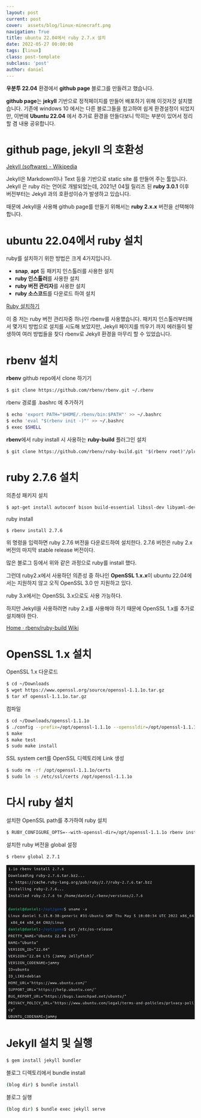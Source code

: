 ```yaml
---
layout: post
current: post
cover:  assets/blog/linux-minecraft.png
navigation: True
title: ubuntu 22.04에서 ruby 2.7.x 설치
date: 2022-05-27 00:00:00
tags: [linux]
class: post-template
subclass: 'post'
author: daniel
---
```



**우분투 22.04** 환경에서 **github page** 블로그를 만들려고 했습니다.

**github page**는 **jekyll** 기반으로 정적페이지를 만들어 배포하기 위해 이것저것 설치했습니다. 기존에 windows 10 에서는 다른 블로그들을 참고하여 쉽게 환경설정이 되었지만, 이번에 **Ubuntu 22.04** 에서 추가로 환경을 만들다보니 막히는 부분이 있어서 정리할 겸 내용 공유합니다.

# github page, jekyll 의 호환성

[Jekyll (software) - Wikipedia](https://en.wikipedia.org/wiki/Jekyll_(software))

Jekyll은 Markdown이나 Text 등을 기반으로 static site 를 만들어 주는 툴입니다. Jekyll 은 ruby 라는 언어로 개발되었는데, 2021년 04월 릴리즈 된 **ruby 3.0.1** 이후 버전부터는 Jekyll 과의 호환성이슈가 발생하고 있습니다.

때문에 Jekyll을 사용해 github page를 만들기 위해서는 **ruby 2.x.x** 버전을 선택해야 합니다.

# ubuntu 22.04에서 ruby 설치

ruby를 설치하기 위한 방법은 크게 4가지입니다.

- **snap**, **apt** 등 패키지 인스톨러를 사용한 설치
- **ruby 인스톨러**를 사용한 설치
- **ruby 버전 관리자**를 사용한 설치
- **ruby 소스코드**를 다운로드 하여 설치

[Ruby 설치하기](https://www.ruby-lang.org/ko/documentation/installation/)

이 중 저는 ruby 버전 관리자중 하나인 rbenv를 사용했습니다. 패키지 인스톨러부터해서 몇가지 방법으로 설치를 시도해 보았지만, Jekyll 페이지를 띄우기 까지 에러들이 발생하여 여러 방법들을 찾다 rbenv로 Jekyll 환경을 마무리 할 수 있었습니다.

# rbenv 설치

**rbenv** github repo에서 clone 하기기

```bash
$ git clone https://github.com/rbenv/rbenv.git ~/.rbenv
```

rbenv 경로를 .bashrc 에 추가하기

```bash
$ echo 'export PATH="$HOME/.rbenv/bin:$PATH"' >> ~/.bashrc
$ echo 'eval "$(rbenv init -)"' >> ~/.bashrc
$ exec $SHELL
```

**rbenv**에서 ruby install 시 사용하는 **ruby-build** 플러그인 설치

```bash
$ git clone https://github.com/rbenv/ruby-build.git "$(rbenv root)"/plugins/ruby-build
```

# ruby 2.7.6 설치

의존성 패키지 설치

```bash
$ apt-get install autoconf bison build-essential libssl-dev libyaml-dev libreadline6-dev zlib1g-dev libncurses5-dev libffi-dev libgdbm6 libgdbm-dev libdb-dev
```

ruby install

```bash
$ rbenv install 2.7.6
```

위 명령을 입력하면 ruby 2.7.6 버전을 다운로드하여 설치한다. 2.7.6 버전은 ruby 2.x 버전의 마지막 stable release 버전이다.

많은 블로그 등에서 위와 같은 과정으로 ruby를 install 했다.

그런데 ruby2.x에서 사용하던 의존성 중 하나인 **OpenSSL 1.x.x**이 ubuntu 22.04에서는 지원하지 않고 오직 OpenSSL 3.0 만 지원하고 있다.

ruby 3.x에서는 OpenSSL 3.x으로도 사용 가능하다.

하지만 Jekyll을 사용하려면 ruby 2.x를 사용해야 하기 때문에 OpenSSL 1.x를 추가로 설치해야 한다.

[Home · rbenv/ruby-build Wiki](https://github.com/rbenv/ruby-build/wiki#openssl-version-compatibility)

# OpenSSL 1.x 설치

OpenSSL 1.x 다운로드

```bash
$ cd ~/Downloads
$ wget https://www.openssl.org/source/openssl-1.1.1o.tar.gz
$ tar xf openssl-1.1.1o.tar.gz
```

컴파일

```bash
$ cd ~/Downloads/openssl-1.1.1o
$ ./config --prefix=/opt/openssl-1.1.1o --openssldir=/opt/openssl-1.1.1o shared zlib
$ make
$ make test
$ sudo make install
```

SSL system cert를 OpenSSL 디렉토리에 Link 생성

```bash
$ sudo rm -rf /opt/openssl-1.1.1o/certs
$ sudo ln -s /etc/ssl/certs /opt/openssl-1.1.1o
```

# 다시 ruby 설치

설치한 OpenSSL path를 추가하여 ruby 설치

```bash
$ RUBY_CONFIGURE_OPTS=--with-openssl-dir=/opt/openssl-1.1.1o rbenv install 2.7.6
```

설치한 ruby 버전을 global 설정

```bash
$ rbenv global 2.7.1
```


![](assets/images/2022-05-27/Untitled.png)


# Jekyll 설치 및 실행

```bash
$ gem install jekyll bundler
```

블로그 디렉토리에서 bundle install

```bash
(blog dir) $ bundle install
```

블로그 실행

```bash
(blog dir) $ bundle exec jekyll serve
```
